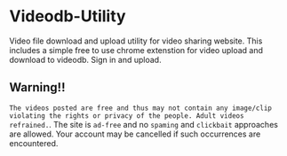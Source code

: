 # Videodb-Utility
Video file download and upload utility for video sharing website.  This includes a simple free to use chrome extenstion for video upload and download to videodb. Sign in and upload. 

## Warning!!
```The videos posted are free and thus may not contain any image/clip violating the rights or privacy of the people. Adult videos refrained.```. 
The site is ```ad-free``` and no ```spaming``` and ```clickbait``` approaches are allowed. 
Your account may be cancelled if such occurrences are encountered. 
